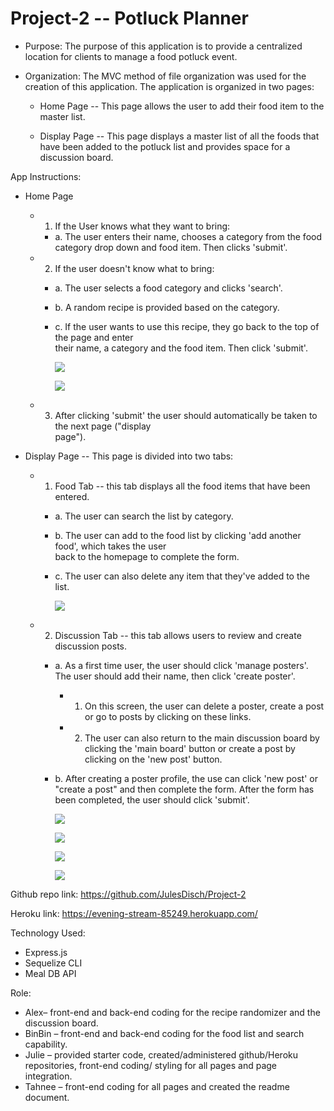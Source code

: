 # Project-2 -- Potluck Planner

* Purpose:
  The purpose of this application is to provide a centralized location for clients to manage a food potluck event.  

* Organization:
  The MVC method of file organization was used for the creation of this application. The application is organized in two pages:

  * Home Page -- This page allows the user to add their food item to the master list.

  * Display Page -- This page displays a master list of all the foods that have been added to the potluck list and provides space for a discussion board.

App Instructions:
* Home Page
    * 1. If the User knows what they want to bring:
        * a. The user enters their name, chooses a category from the food category drop down and food       item. Then clicks 'submit'.
    * 2. If the user doesn't know what to bring: 
        * a. The user selects a food category and clicks 'search'.
        * b. A random recipe is provided based on the category.
        * c. If the user wants to use this recipe, they go back to the top of the page and enter     
             their name, a category and the food item.  Then click 'submit'.

            <p><img src="/images/scrnprnt1"/></p>
            <p><img src="/images/scrnprnt2"/></p>

    * 3. After clicking 'submit' the user should automatically be taken to the next page ("display   
         page").


*  Display Page -- This page is divided into two tabs:
    * 1. Food Tab -- this tab displays all the food items that have been entered.
        * a. The user can search the list by category.
        * b. The user can add to the food list by clicking 'add another food', which takes the user    
             back to the homepage to complete the form.
        * c. The user can also delete any item that they've added to the list.

            <p><img src="/images/scrnprnt3"/></p>

    * 2. Discussion Tab -- this tab allows users to review and create discussion posts.
        * a. As a first time user, the user should click 'manage posters'.  The user should add their       name, then click 'create poster'.
            * 1. On this screen, the user can delete a poster, create a post or go to posts by clicking on these links.
            * 2. The user can also return to the main discussion board by clicking the 'main board' button or create a post by clicking on the 'new post' button.
        * b. After creating a poster profile, the use can click 'new post' or "create a post" and then      complete the form.  After the form has been completed, the user should click 'submit'.

            <p><img src="/images/scrnprnt4"/></p>
            <p><img src="/images/scrnprnt5"/></p>
            <p><img src="/images/scrnprnt6"/></p>
            <p><img src="/images/scrnprnt7"/></p>


Github repo link:
https://github.com/JulesDisch/Project-2

Heroku link:
https://evening-stream-85249.herokuapp.com/


Technology Used:
* Express.js
* Sequelize CLI
* Meal DB API

Role:
*   Alex– front-end and back-end coding for the recipe randomizer and the discussion board.
*   BinBin – front-end and back-end coding for the food list and search capability.
*   Julie – provided starter code, created/administered github/Heroku repositories, front-end coding/      styling for all pages and page integration.
*   Tahnee – front-end coding for all pages and created the readme document.

